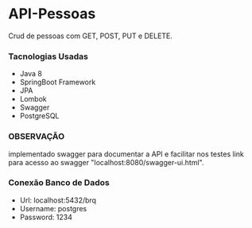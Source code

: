 # **API-Pessoas**
Crud de pessoas com GET, POST, PUT e DELETE.

### **Tacnologias Usadas**
* Java 8
* SpringBoot Framework
* JPA
* Lombok
* Swagger
* PostgreSQL

### **OBSERVAÇÃO**
implementado swagger para documentar a API 
e facilitar nos testes link para acesso ao swagger 
"localhost:8080/swagger-ui.html".

### **Conexão Banco de Dados**
* Url: localhost:5432/brq
* Username: postgres
* Password: 1234